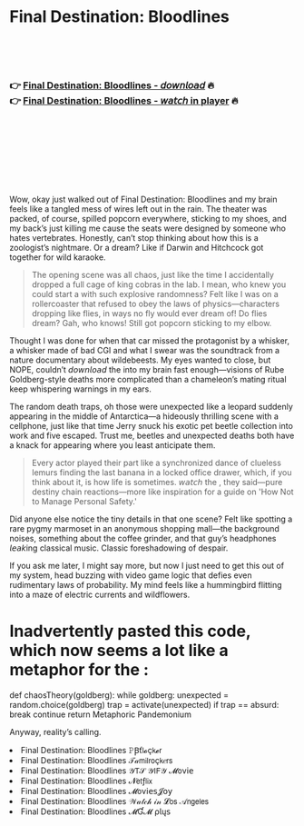 <h1>Final Destination: Bloodlines</h1>

<br><br><br>

<h3>👉 <a href="https://Seths-arpaterni1972.github.io/ylqyqqdrmd/">Final Destination: Bloodlines - 𝘥𝘰𝘸𝘯𝘭𝘰𝘢𝘥</a> 🔥<br>
👉 <a href="https://Seths-arpaterni1972.github.io/ylqyqqdrmd/">Final Destination: Bloodlines - 𝘸𝘢𝘵𝘤𝘩 in player</a> 🔥
</h3>



<br><br><br><br><br><br><br>


Wow, okay just walked out of Final Destination: Bloodlines and my brain feels like a tangled mess of wires left out in the rain. The theater was packed, of course, spilled popcorn everywhere, sticking to my shoes, and my back’s just killing me cause the seats were designed by someone who hates vertebrates. Honestly, can’t stop thinking about how this   is a zoologist’s nightmare. Or a dream? Like if Darwin and Hitchcock got together for wild karaoke.

> The opening scene was all chaos, just like the time I accidentally dropped a full cage of king cobras in the lab. I mean, who knew you could start a   with such explosive randomness? Felt like I was on a rollercoaster that refused to obey the laws of physics—characters dropping like flies, in ways no fly would ever dream of! Do flies dream? Gah, who knows! Still got popcorn sticking to my elbow.

Thought I was done for when that car missed the protagonist by a whisker, a whisker made of bad CGI and what I swear was the soundtrack from a nature documentary about wildebeests. My eyes wanted to close, but NOPE, couldn’t 𝘥𝘰𝘸𝘯𝘭𝘰𝘢𝘥 the   into my brain fast enough—visions of Rube Goldberg-style deaths more complicated than a chameleon’s mating ritual keep whispering warnings in my ears.

The random death traps, oh those were unexpected like a leopard suddenly appearing in the middle of Antarctica—a hideously thrilling scene with a cellphone, just like that time Jerry snuck his exotic pet beetle collection into work and five escaped. Trust me, beetles and unexpected deaths both have a knack for appearing where you least anticipate them.

> Every actor played their part like a synchronized dance of clueless lemurs finding the last banana in a locked office drawer, which, if you think about it, is how life is sometimes. 𝘸𝘢𝘵𝘤𝘩 the  , they said—pure destiny chain reactions—more like inspiration for a guide on 'How Not to Manage Personal Safety.'

Did anyone else notice the tiny details in that one scene? Felt like spotting a rare pygmy marmoset in an anonymous shopping mall—the background noises, something about the coffee grinder, and that guy’s headphones 𝘭𝘦𝘢𝘬ing classical music. Classic foreshadowing of despair.

If you ask me later, I might say more, but now I just need to get this out of my system, head buzzing with video game logic that defies even rudimentary laws of probability. My mind feels like a hummingbird flitting into a maze of electric currents and wildflowers.

# Inadvertently pasted this code, which now seems a lot like a metaphor for the  :

def chaosTheory(goldberg):
    while goldberg:
        unexpected = random.choice(goldberg)
        trap = activate(unexpected)
        if trap == absurd:
            break
        continue
    return Metaphoric Pandemonium

Anyway, reality’s calling.

<li>Final Destination: Bloodlines 𝙿Ꞵť𝗅𝓸ç𝗄𝓮𝗋</li>
<li>Final Destination: Bloodlines 𝒯𝒶𝗆𝗂𝗅𝗋𝗈ç𝗄𝑒𝗋𝗌</li>
<li>Final Destination: Bloodlines 𝒴𝖳𝒮 𝒴𝖨𝖥𝒴 𝓜𝗈ν𝗂𝖾</li>
<li>Final Destination: Bloodlines 𝓝𝖾𝗍ƒ𝗅𝗂𝗑</li>
<li>Final Destination: Bloodlines 𝓜𝗈ν𝗂𝖾𝗌𝓙𝗈𝗒</li>
<li>Final Destination: Bloodlines 𝒲𝒶𝓉𝒸𝒽 𝒾𝓃 𝓛𝗈𝗌 𝒜𝗇𝗀𝖾𝗅𝖾𝗌</li>
<li>Final Destination: Bloodlines 𝓜Ɠ𝓜 ρ𝗅ų𝗌</li>
